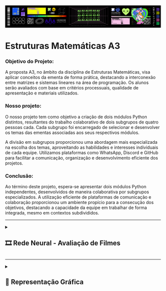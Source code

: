 <p align="center">
  <img alt="banner" src="https://github.com/A3-2023/.github/blob/main/profile/A3.png?raw=true">
</p>

# Estruturas Matemáticas A3

### Objetivo do Projeto:  

A proposta A3, no âmbito da disciplina de Estruturas Matemáticas, visa aplicar conceitos da ementa de forma prática, destacando a interconexão entre matrizes e sistemas lineares na área de programação. Os alunos serão avaliados com base em critérios processuais, qualidade de apresentação e materiais utilizados.


### Nosso projeto:
O nosso projeto tem como objetivo a criação de dois módulos Python distintos, resultantes do trabalho colaborativo de dois subgrupos de quatro pessoas cada. Cada subgrupo foi encarregado de selecionar e desenvolver os temas das ementas associadas aos seus respectivos módulos.

A divisão em subgrupos proporcionou uma abordagem mais especializada na escolha dos temas, aproveitando as habilidades e interesses individuais de cada equipe. Utilizamos plataformas como WhatsApp, Discord e GitHub para facilitar a comunicação, organização e desenvolvimento eficiente dos projetos.

### Conclusão:
Ao término deste projeto, espera-se apresentar dois módulos Python independentes, desenvolvidos de maneira colaborativa por subgrupos especializados. A utilização eficiente de plataformas de comunicação e colaboração proporcionou um ambiente propício para a consecução dos objetivos, destacando a capacidade da equipe em trabalhar de forma integrada, mesmo em contextos subdivididos.

---
<details>
<summary> <h2> 🎞 Rede Neural - Avaliação de Filmes</h2> </summary>
  
<h4> Sobre: </h4>
A rede neural presente neste projeto tem o intúito único de avaliar filmes através de notas. Durante o processamento, a rede neural determinará a qualidade de um filme em "bom" ou "ruim", sendo "bom" uma nota final acima de 7 e "ruim" uma nota final abaixo de 7.   

<br>
<br>
  
[![Documentação](https://img.shields.io/badge/Documentação-31304D?style=for-the-badge&logo=github&logoColor=E7BCDE)](https://github.com/A3-2023/A3-Estruturas-Matematicas/blob/main/RedeNeuralA3/nota.md)
[![Código](https://img.shields.io/badge/Código-31304D?style=for-the-badge&logo=python&logoColor=E7BCDE)](https://github.com/A3-2023/A3-Estruturas-Matematicas/blob/main/RedeNeuralA3/rede_neuralA3.py)
  
<h3> Integrantes: </h3>

[![Samuel Faria - 42111586](https://img.shields.io/static/v1?label=Samuel+Faria&message=42111586&color=521d7a&style=for-the-badge&logo=github&logoColor=521d7a)]( https://github.com/Samfaria2002)
[![Lucas Rodrigues - 422222503](https://img.shields.io/badge/Lucas_Rodrigues-422222503-blue?style=for-the-badge&logo=github&logoColor=blue)](https://github.com/LucasRramos)
[![Gabriel Bernardes - 422222195](https://img.shields.io/static/v1?label=Gabriel+Bernardes&message=422222195&color=0f6103&style=for-the-badge&logo=github&logoColor=0f6103)](https://github.com/Gabber28)
[![ Anna Clara - 422142003](https://img.shields.io/static/v1?label=+Anna+Clara&message=422142003&color=C683D7&style=for-the-badge&logo=github&logoColor=C683D7)](https://github.com/byasun)

  ---
  


</details>

---

<details>
<summary> <h2> 👾 Representação Gráfica</h2> </summary>
  
<h4> Sobre: </h4>
Para desenhar objetos em um espaço tridimensional utilizando OpenGL, é imperativo empregar conceitos essenciais da geometria euclidiana. Pontos, vetores, matrizes e transformações desempenham papéis cruciais nesse processo. A aplicação prática desses conceitos é evidenciada pelo código, que utiliza coordenadas tridimensionais para representar um cubo giratório no espaço. 

<br>
<br>
  
[![Documentação](https://img.shields.io/badge/Documentação-31304D?style=for-the-badge&logo=github&logoColor=E7BCDE)](https://github.com/A3-2023/A3-Estruturas-Matematicas/blob/main/RepresentacaoGrafica/Explica%C3%A7%C3%A3o.md)
[![Código](https://img.shields.io/badge/Código-31304D?style=for-the-badge&logo=python&logoColor=E7BCDE)](https://github.com/A3-2023/A3-Estruturas-Matematicas/blob/main/RepresentacaoGrafica/square.py)
  
<h3> Integrantes: </h3>


[![Arthur augusto - 422222654](https://img.shields.io/badge/Arthur_augusto-422222654-BB9CC0?style=for-the-badge&logo=github&logoColor=BB9CC0)](https://github.com/arthuraugus)
[![Gabrielle Soares- 422221763](https://img.shields.io/badge/Gabrielle_Soares-422221763-pink?style=for-the-badge&logo=github&logoColor=pink)](https://github.com/gabriellesote)
[![Ryan Freitas -  422137686](https://img.shields.io/badge/Ryan_Freitas-_422137686-2D9596?style=for-the-badge&logo=github&logoColor=ECF4D6)](https://github.com/Rzin-lg)
[![Roger Freitas - 422221521](https://img.shields.io/badge/Roger_Freitas-422221521-FFC5C5?style=for-the-badge&logo=github&logoColor=89B9AD)](https://github.com/RogerFA10)


  ---
  


</details>

